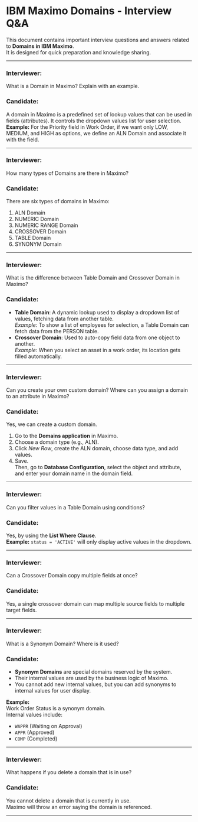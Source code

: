 # IBM Maximo Domains - Interview Q&A

This document contains important interview questions and answers related to **Domains in IBM Maximo**.  
It is designed for quick preparation and knowledge sharing.

---

### Interviewer:
What is a Domain in Maximo? Explain with an example.

### Candidate:
A domain in Maximo is a predefined set of lookup values that can be used in fields (attributes). It controls the dropdown values list for user selection.  
**Example:** For the Priority field in Work Order, if we want only LOW, MEDIUM, and HIGH as options, we define an ALN Domain and associate it with the field.

---

### Interviewer:
How many types of Domains are there in Maximo?

### Candidate:
There are six types of domains in Maximo:
1. ALN Domain  
2. NUMERIC Domain  
3. NUMERIC RANGE Domain  
4. CROSSOVER Domain  
5. TABLE Domain  
6. SYNONYM Domain  

---

### Interviewer:
What is the difference between Table Domain and Crossover Domain in Maximo?

### Candidate:
- **Table Domain**: A dynamic lookup used to display a dropdown list of values, fetching data from another table.  
  *Example:* To show a list of employees for selection, a Table Domain can fetch data from the PERSON table.  
- **Crossover Domain**: Used to auto-copy field data from one object to another.  
  *Example:* When you select an asset in a work order, its location gets filled automatically.

---

### Interviewer:
Can you create your own custom domain? Where can you assign a domain to an attribute in Maximo?

### Candidate:
Yes, we can create a custom domain.  
1. Go to the **Domains application** in Maximo.  
2. Choose a domain type (e.g., ALN).  
3. Click *New Row*, create the ALN domain, choose data type, and add values.  
4. Save.  
Then, go to **Database Configuration**, select the object and attribute, and enter your domain name in the domain field.

---

### Interviewer:
Can you filter values in a Table Domain using conditions?

### Candidate:
Yes, by using the **List Where Clause**.  
**Example:** `status = 'ACTIVE'` will only display active values in the dropdown.

---

### Interviewer:
Can a Crossover Domain copy multiple fields at once?

### Candidate:
Yes, a single crossover domain can map multiple source fields to multiple target fields.

---

### Interviewer:
What is a Synonym Domain? Where is it used?

### Candidate:
- **Synonym Domains** are special domains reserved by the system.  
- Their internal values are used by the business logic of Maximo.  
- You cannot add new internal values, but you can add synonyms to internal values for user display.  

**Example:**  
Work Order Status is a synonym domain.  
Internal values include:  
- `WAPPR` (Waiting on Approval)  
- `APPR` (Approved)  
- `COMP` (Completed)  

---

### Interviewer:
What happens if you delete a domain that is in use?

### Candidate:
You cannot delete a domain that is currently in use.  
Maximo will throw an error saying the domain is referenced.

---

